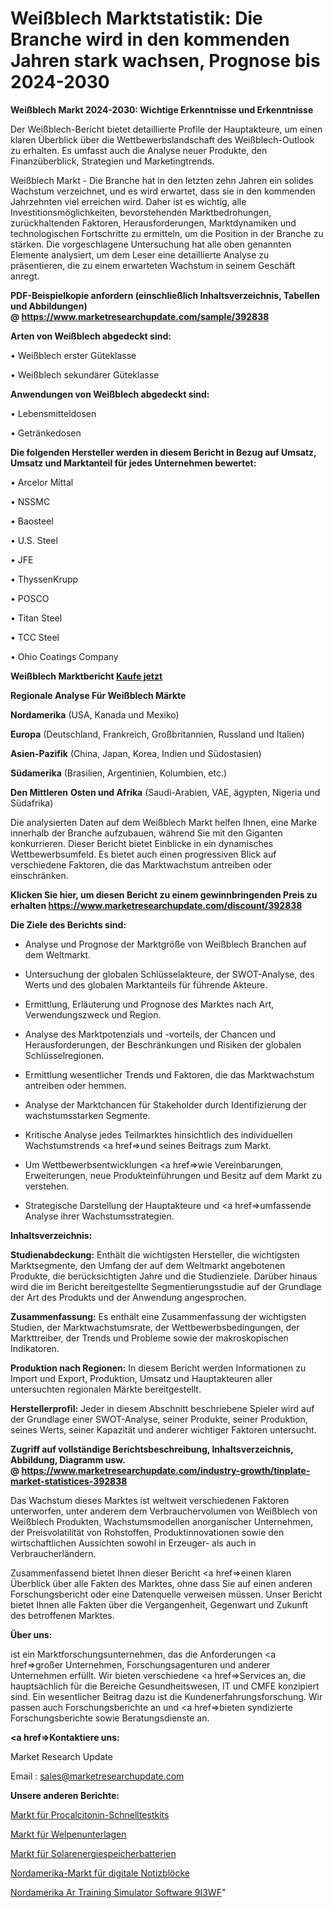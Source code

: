 # Weißblech Marktstatistik: Die Branche wird in den kommenden Jahren stark wachsen, Prognose bis 2024-2030

<strong>Weißblech Markt 2024-2030: Wichtige Erkenntnisse und Erkenntnisse</strong>

Der Weißblech-Bericht bietet detaillierte Profile der Hauptakteure, um einen klaren Überblick über die Wettbewerbslandschaft des Weißblech-Outlook zu erhalten. Es umfasst auch die Analyse neuer Produkte, den Finanzüberblick, Strategien und Marketingtrends.

Weißblech Markt - Die Branche hat in den letzten zehn Jahren ein solides Wachstum verzeichnet, und es wird erwartet, dass sie in den kommenden Jahrzehnten viel erreichen wird. Daher ist es wichtig, alle Investitionsmöglichkeiten, bevorstehenden Marktbedrohungen, zurückhaltenden Faktoren, Herausforderungen, Marktdynamiken und technologischen Fortschritte zu ermitteln, um die Position in der Branche zu stärken. Die vorgeschlagene Untersuchung hat alle oben genannten Elemente analysiert, um dem Leser eine detaillierte Analyse zu präsentieren, die zu einem erwarteten Wachstum in seinem Geschäft anregt.

<strong><b>PDF-Beispielkopie anfordern (einschließlich Inhaltsverzeichnis, Tabellen und Abbildungen) @ </b></strong><strong><a href=https://www.marketresearchupdate.com/sample/392838><strong>https://www.marketresearchupdate.com/sample/392838</u></a></strong></strong>

<strong>Arten von Weißblech abgedeckt sind:</strong>

• Weißblech erster Güteklasse

• Weißblech sekundärer Güteklasse

<strong>Anwendungen von Weißblech abgedeckt sind:</strong>

• Lebensmitteldosen

• Getränkedosen

<strong>Die folgenden Hersteller werden in diesem Bericht in Bezug auf Umsatz, Umsatz und Marktanteil für jedes Unternehmen bewertet:</strong>

• Arcelor Mittal

• NSSMC

• Baosteel

• U.S. Steel

• JFE

• ThyssenKrupp

• POSCO

• Titan Steel

• TCC Steel

• Ohio Coatings Company

<strong>Weißblech Marktbericht <a href=https://www.marketresearchupdate.com/buynow/392838>Kaufe jetzt</a></strong>

<strong>Regionale Analyse Für Weißblech Märkte</strong>

<strong>Nordamerika</strong> (USA, Kanada und Mexiko)

<strong>Europa</strong> (Deutschland, Frankreich, Großbritannien, Russland und Italien)

<strong>Asien-Pazifik</strong> (China, Japan, Korea, Indien und Südostasien)

<strong>Südamerika</strong> (Brasilien, Argentinien, Kolumbien, etc.)

<strong>Den Mittleren</strong> <strong>Osten und Afrika</strong> (Saudi-Arabien, VAE, ägypten, Nigeria und Südafrika)

Die analysierten Daten auf dem Weißblech Markt helfen Ihnen, eine Marke innerhalb der Branche aufzubauen, während Sie mit den Giganten konkurrieren. Dieser Bericht bietet Einblicke in ein dynamisches Wettbewerbsumfeld. Es bietet auch einen progressiven Blick auf verschiedene Faktoren, die das Marktwachstum antreiben oder einschränken.

<strong>Klicken Sie hier, um diesen Bericht zu einem gewinnbringenden Preis zu erhalten
</strong><strong><a href=https://www.marketresearchupdate.com/discount/392838>https://www.marketresearchupdate.com/discount/392838</b></u></strong></a>

<strong>Die Ziele des Berichts sind:</strong>

- Analyse und Prognose der Marktgröße von Weißblech Branchen auf dem Weltmarkt.

- Untersuchung der globalen Schlüsselakteure, der SWOT-Analyse, des Werts und des globalen Marktanteils für führende Akteure.

- Ermittlung, Erläuterung und Prognose des Marktes nach Art, Verwendungszweck und Region.

- Analyse des Marktpotenzials und -vorteils, der Chancen und Herausforderungen, der Beschränkungen und Risiken der globalen Schlüsselregionen.

- Ermittlung wesentlicher Trends und Faktoren, die das Marktwachstum antreiben oder hemmen.

- Analyse der Marktchancen für Stakeholder durch Identifizierung der wachstumsstarken Segmente.

- Kritische Analyse jedes Teilmarktes hinsichtlich des individuellen Wachstumstrends <a href=>und</a> seines Beitrags zum Markt.

- Um Wettbewerbsentwicklungen <a href=>wie</a> Vereinbarungen, Erweiterungen, neue Produkteinführungen und Besitz auf dem Markt zu verstehen.

- Strategische Darstellung der Hauptakteure und <a href=>umfas</a>sende Analyse ihrer Wachstumsstrategien.

<strong>Inhaltsverzeichnis:</strong>

<strong>Studienabdeckung:</strong> Enthält die wichtigsten Hersteller, die wichtigsten Marktsegmente, den Umfang der auf dem Weltmarkt angebotenen Produkte, die berücksichtigten Jahre und die Studienziele. Darüber hinaus wird die im Bericht bereitgestellte Segmentierungsstudie auf der Grundlage der Art des Produkts und der Anwendung angesprochen.

<strong>Zusammenfassung:</strong> Es enthält eine Zusammenfassung der wichtigsten Studien, der Marktwachstumsrate, der Wettbewerbsbedingungen, der Markttreiber, der Trends und Probleme sowie der makroskopischen Indikatoren.

<strong>Produktion nach Regionen:</strong> In diesem Bericht werden Informationen zu Import und Export, Produktion, Umsatz und Hauptakteuren aller untersuchten regionalen Märkte bereitgestellt.

<strong>Herstellerprofil:</strong> Jeder in diesem Abschnitt beschriebene Spieler wird auf der Grundlage einer SWOT-Analyse, seiner Produkte, seiner Produktion, seines Werts, seiner Kapazität und anderer wichtiger Faktoren untersucht.

<strong><b>Zugriff auf vollständige Berichtsbeschreibung, Inhaltsverzeichnis, Abbildung, Diagramm usw. @ </b></strong><strong><a href=https://www.marketresearchupdate.com/industry-growth/tinplate-market-statistices-392838>https://www.marketresearchupdate.com/industry-growth/tinplate-market-statistices-392838</a></strong>

Das Wachstum dieses Marktes ist weltweit verschiedenen Faktoren unterworfen, unter anderem dem Verbrauchervolumen von Weißblech von Weißblech Produkten, Wachstumsmodellen anorganischer Unternehmen, der Preisvolatilität von Rohstoffen, Produktinnovationen sowie den wirtschaftlichen Aussichten sowohl in Erzeuger- als auch in Verbraucherländern.

Zusammenfassend bietet Ihnen dieser Bericht <a href=>einen</a> klaren Überblick über alle Fakten des Marktes, ohne dass Sie auf einen anderen Forschungsbericht oder eine Datenquelle verweisen müssen. Unser Bericht bietet Ihnen alle Fakten über die Vergangenheit, Gegenwart und Zukunft des betroffenen Marktes.

<strong>Über uns:</strong>

 ist ein Marktforschungsunternehmen, das die Anforderungen <a href=>großer</a> Unternehmen, Forschungsagenturen und anderer Unternehmen erfüllt. Wir bieten verschiedene <a href=>Services</a> an, die hauptsächlich für die Bereiche Gesundheitswesen, IT und CMFE konzipiert sind. Ein wesentlicher Beitrag dazu ist die Kundenerfahrungsforschung. Wir passen auch Forschungsberichte an und <a href=>bieten</a> syndizierte Forschungsberichte sowie Beratungsdienste an.

<strong><a href=>Kontaktiere uns:</a></strong>

Market Research Update

Email : sales@marketresearchupdate.com

<strong>Unsere anderen Berichte:</strong>

<a href=https://www.linkedin.com/pulse/procalcitonin-rapid-test-kit-market-witness>Markt für Procalcitonin-Schnelltestkits</a>

<a href=https://www.linkedin.com/pulse/puppy-pads-market-analysis-segment-region-growth>Markt für Welpenunterlagen</a>

<a href=https://www.linkedin.com/pulse/batteries-solar-energy-storage-market-outlooks>Markt für Solarenergiespeicherbatterien</a>

<a href=https://www.linkedin.com/pulse/north-america-digital-notepad-market-2023-pointing-capture>Nordamerika-Markt für digitale Notizblöcke</a>

<a href=https://www.linkedin.com/pulse/north-america-ar-training-simulator-software-9i3wf/>Nordamerika Ar Training Simulator Software 9I3WF</a>"
